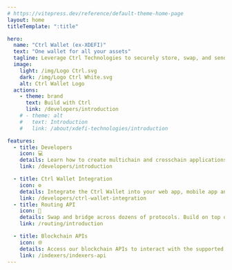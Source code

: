 ```yaml
---
# https://vitepress.dev/reference/default-theme-home-page
layout: home
titleTemplate: ":title"

hero:
  name: "Ctrl Wallet (ex-XDEFI)"
  text: "One wallet for all your assets"
  tagline: Leverage Ctrl Technologies to securely store, swap, and send Crypto and NFTs across hundreds of blockchains (UTXO's, EVM's, Cosmos chains, Solana, Near) for your users benefits
  image:
    light: /img/Logo Ctrl.svg
    dark: /img/Logo Ctrl White.svg
    alt: Ctrl Wallet Logo
  actions:
    - theme: brand
      text: Build with Ctrl
      link: /developers/introduction
    # - theme: alt
    #   text: Introduction
    #   link: /about/xdefi-technologies/introduction

features:
  - title: Developers
    icon: 💻
    details: Learn how to create multichain and crosschain applications using the most powerful wallet.
    link: /developers/introduction

  - title: Ctrl Wallet Integration
    icon: ⚙️
    details: Integrate the Ctrl Wallet into your web app, mobile app and inject the wallet into your Dapp.
    link: /developers/ctrl-wallet-integration
  - title: Routing API
    icon: 🔅
    details: Swap and bridge across dozens of protocols. Build on top of the API. Earn with Swap Widget.
    link: /routing/introduction

  - title: Blockchain APIs
    icon: 🌐
    details: Access our blockchain APIs to interact with the supported networks and retrieve data.
    link: /indexers/indexers-api
---
```

